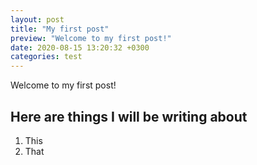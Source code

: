 ```yaml
---
layout: post
title: "My first post"
preview: "Welcome to my first post!"
date: 2020-08-15 13:20:32 +0300
categories: test
---
```


Welcome to my first post!

## Here are things I will be writing about

1. This
2. That
